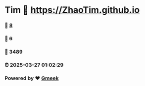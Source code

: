 # Tim :link: https://ZhaoTim.github.io 
### :page_facing_up: [8](https://ZhaoTim.github.io/tag.html) 
### :speech_balloon: 6 
### :hibiscus: 3489 
### :alarm_clock: 2025-03-27 01:02:29 
### Powered by :heart: [Gmeek](https://github.com/Meekdai/Gmeek)
